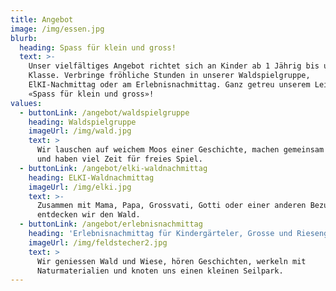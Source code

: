```yaml
---
title: Angebot
image: /img/essen.jpg
blurb:
  heading: Spass für klein und gross!
  text: >-
    Unser vielfältiges Angebot richtet sich an Kinder ab 1 Jährig bis und mit 3.
    Klasse. Verbringe fröhliche Stunden in unserer Waldspielgruppe,
    ElKI-Nachmittag oder am Erlebnisnachmittag. Ganz getreu unserem Leitsatz
    «Spass für klein und gross»!
values:
  - buttonLink: /angebot/waldspielgruppe
    heading: Waldspielgruppe
    imageUrl: /img/wald.jpg
    text: >
      Wir lauschen auf weichem Moos einer Geschichte, machen gemeinsam ein Feuer
      und haben viel Zeit für freies Spiel. 
  - buttonLink: /angebot/elki-waldnachmittag
    heading: ELKI-Waldnachmittag
    imageUrl: /img/elki.jpg
    text: >-
      Zusammen mit Mama, Papa, Grossvati, Gotti oder einer anderen Bezugsperson
      entdecken wir den Wald.
  - buttonLink: /angebot/erlebnisnachmittag
    heading: 'Erlebnisnachmittag für Kindergärteler, Grosse und Riesengrosse'
    imageUrl: /img/feldstecher2.jpg
    text: >
      Wir geniessen Wald und Wiese, hören Geschichten, werkeln mit
      Naturmaterialien und knoten uns einen kleinen Seilpark.
---
```


